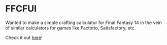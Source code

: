 # FFCFUI

Wanted to make a simple crafting calculator for Final Fantasy 14 in the vein of similar calculators for games like Factorio, Satisfactory, etc.

Check it out [here](https://oliviadetrick.github.io/ffcfui/)!
